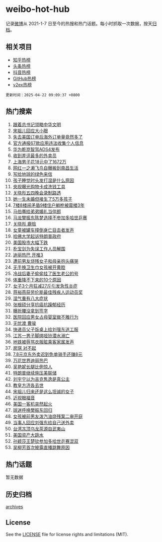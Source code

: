 # weibo-hot-hub

记录[微博](https://www.weibo.com)从 2021-1-7 日至今的热搜和热门话题。每小时抓取一次数据，按天[归档](archives)。

## 相关项目

- [知乎热榜](https://github.com/lonnyzhang423/zhihu-hot-hub)
- [头条热榜](https://github.com/lonnyzhang423/toutiao-hot-hub)
- [抖音热榜](https://github.com/lonnyzhang423/douyin-hot-hub)
- [GitHub热榜](https://github.com/lonnyzhang423/github-hot-hub)
- [v2ex热榜](https://github.com/lonnyzhang423/v2ex-hot-hub)


`更新时间：2025-04-22 09:09:37 +0800`

## 热门搜索

1. [跟着总书记领略中华文明](https://m.weibo.cn/search?containerid=100103type%3D1%26t%3D10%26q%3D%23%E8%B7%9F%E7%9D%80%E6%80%BB%E4%B9%A6%E8%AE%B0%E9%A2%86%E7%95%A5%E4%B8%AD%E5%8D%8E%E6%96%87%E6%98%8E%23&stream_entry_id=51&isnewpage=1&extparam=seat%3D1%26q%3D%2523%25E8%25B7%259F%25E7%259D%2580%25E6%2580%25BB%25E4%25B9%25A6%25E8%25AE%25B0%25E9%25A2%2586%25E7%2595%25A5%25E4%25B8%25AD%25E5%258D%258E%25E6%2596%2587%25E6%2598%258E%2523%26pos%3D0%26filter_type%3Drealtimehot%26stream_entry_id%3D51%26c_type%3D51%26dgr%3D0%26cate%3D10103%26display_time%3D1745284175%26pre_seqid%3D174528417557802722777144)
1. [宋祖儿回应大小眼](https://m.weibo.cn/search?containerid=100103type%3D1%26t%3D10%26q%3D%23%E5%AE%8B%E7%A5%96%E5%84%BF%E5%9B%9E%E5%BA%94%E5%A4%A7%E5%B0%8F%E7%9C%BC%23&stream_entry_id=31&isnewpage=1&extparam=seat%3D1%26pos%3D0%26filter_type%3Drealtimehot%26lcate%3D5001%26c_type%3D31%26cate%3D5001%26q%3D%2523%25E5%25AE%258B%25E7%25A5%2596%25E5%2584%25BF%25E5%259B%259E%25E5%25BA%2594%25E5%25A4%25A7%25E5%25B0%258F%25E7%259C%25BC%2523%26dgr%3D0%26band_rank%3D1%26stream_entry_id%3D31%26realpos%3D1%26flag%3D1%26display_time%3D1745284175%26pre_seqid%3D174528417557802722777144)
1. [失去美国订单后海外订单量竟然多了](https://m.weibo.cn/search?containerid=100103type%3D1%26t%3D10%26q%3D%23%E5%A4%B1%E5%8E%BB%E7%BE%8E%E5%9B%BD%E8%AE%A2%E5%8D%95%E5%90%8E%E6%B5%B7%E5%A4%96%E8%AE%A2%E5%8D%95%E9%87%8F%E7%AB%9F%E7%84%B6%E5%A4%9A%E4%BA%86%23&stream_entry_id=31&isnewpage=1&extparam=seat%3D1%26pos%3D1%26filter_type%3Drealtimehot%26lcate%3D5001%26c_type%3D31%26cate%3D5001%26q%3D%2523%25E5%25A4%25B1%25E5%258E%25BB%25E7%25BE%258E%25E5%259B%25BD%25E8%25AE%25A2%25E5%258D%2595%25E5%2590%258E%25E6%25B5%25B7%25E5%25A4%2596%25E8%25AE%25A2%25E5%258D%2595%25E9%2587%258F%25E7%25AB%259F%25E7%2584%25B6%25E5%25A4%259A%25E4%25BA%2586%2523%26dgr%3D0%26band_rank%3D2%26stream_entry_id%3D31%26realpos%3D2%26flag%3D0%26display_time%3D1745284175%26pre_seqid%3D174528417557802722777144)
1. [官方通报67款应用违法收集个人信息](https://m.weibo.cn/search?containerid=100103type%3D1%26t%3D10%26q%3D%23%E5%AE%98%E6%96%B9%E9%80%9A%E6%8A%A567%E6%AC%BE%E5%BA%94%E7%94%A8%E8%BF%9D%E6%B3%95%E6%94%B6%E9%9B%86%E4%B8%AA%E4%BA%BA%E4%BF%A1%E6%81%AF%23&stream_entry_id=31&isnewpage=1&extparam=seat%3D1%26pos%3D2%26filter_type%3Drealtimehot%26lcate%3D5001%26c_type%3D31%26cate%3D5001%26q%3D%2523%25E5%25AE%2598%25E6%2596%25B9%25E9%2580%259A%25E6%258A%25A567%25E6%25AC%25BE%25E5%25BA%2594%25E7%2594%25A8%25E8%25BF%259D%25E6%25B3%2595%25E6%2594%25B6%25E9%259B%2586%25E4%25B8%25AA%25E4%25BA%25BA%25E4%25BF%25A1%25E6%2581%25AF%2523%26dgr%3D0%26band_rank%3D3%26stream_entry_id%3D31%26realpos%3D3%26flag%3D1%26display_time%3D1745284175%26pre_seqid%3D174528417557802722777144)
1. [华为乾崑智驾ADS4发布](https://m.weibo.cn/search?containerid=100103type%3D1%26t%3D10%26q%3D%23%E5%8D%8E%E4%B8%BA%E4%B9%BE%E5%B4%91%E6%99%BA%E9%A9%BEADS4%E5%8F%91%E5%B8%83%23&stream_entry_id=31&isnewpage=1&extparam=seat%3D1%26pos%3D3%26filter_type%3Drealtimehot%26lcate%3D5001%26c_type%3D31%26cate%3D5001%26q%3D%2523%25E5%258D%258E%25E4%25B8%25BA%25E4%25B9%25BE%25E5%25B4%2591%25E6%2599%25BA%25E9%25A9%25BEADS4%25E5%258F%2591%25E5%25B8%2583%2523%26dgr%3D0%26band_rank%3D4%26stream_entry_id%3D31%26is_ad_pos%3D1%26adid%3D283648%26topic_ad%3D1%26display_time%3D1745284175%26pre_seqid%3D174528417557802722777144)
1. [收到差评最多的外卖员](https://m.weibo.cn/search?containerid=100103type%3D1%26t%3D10%26q%3D%E6%94%B6%E5%88%B0%E5%B7%AE%E8%AF%84%E6%9C%80%E5%A4%9A%E7%9A%84%E5%A4%96%E5%8D%96%E5%91%98&stream_entry_id=31&isnewpage=1&extparam=seat%3D1%26pos%3D4%26filter_type%3Drealtimehot%26lcate%3D5001%26c_type%3D31%26cate%3D5001%26q%3D%25E6%2594%25B6%25E5%2588%25B0%25E5%25B7%25AE%25E8%25AF%2584%25E6%259C%2580%25E5%25A4%259A%25E7%259A%2584%25E5%25A4%2596%25E5%258D%2596%25E5%2591%2598%26dgr%3D0%26band_rank%3D4%26stream_entry_id%3D31%26realpos%3D4%26flag%3D2%26display_time%3D1745284175%26pre_seqid%3D174528417557802722777144)
1. [上海男子花18元中了1672万](https://m.weibo.cn/search?containerid=100103type%3D1%26t%3D10%26q%3D%23%E4%B8%8A%E6%B5%B7%E7%94%B7%E5%AD%90%E8%8A%B118%E5%85%83%E4%B8%AD%E4%BA%861672%E4%B8%87%23&stream_entry_id=31&isnewpage=1&extparam=seat%3D1%26pos%3D5%26filter_type%3Drealtimehot%26lcate%3D5001%26c_type%3D31%26cate%3D5001%26q%3D%2523%25E4%25B8%258A%25E6%25B5%25B7%25E7%2594%25B7%25E5%25AD%2590%25E8%258A%25B118%25E5%2585%2583%25E4%25B8%25AD%25E4%25BA%25861672%25E4%25B8%2587%2523%26dgr%3D0%26band_rank%3D5%26stream_entry_id%3D31%26realpos%3D5%26flag%3D1%26display_time%3D1745284175%26pre_seqid%3D174528417557802722777144)
1. [网红一之濑飞鸟自曝搬到南昌生活](https://m.weibo.cn/search?containerid=100103type%3D1%26t%3D10%26q%3D%23%E7%BD%91%E7%BA%A2%E4%B8%80%E4%B9%8B%E6%BF%91%E9%A3%9E%E9%B8%9F%E8%87%AA%E6%9B%9D%E6%90%AC%E5%88%B0%E5%8D%97%E6%98%8C%E7%94%9F%E6%B4%BB%23&stream_entry_id=31&isnewpage=1&extparam=seat%3D1%26pos%3D6%26filter_type%3Drealtimehot%26lcate%3D5001%26c_type%3D31%26cate%3D5001%26q%3D%2523%25E7%25BD%2591%25E7%25BA%25A2%25E4%25B8%2580%25E4%25B9%258B%25E6%25BF%2591%25E9%25A3%259E%25E9%25B8%259F%25E8%2587%25AA%25E6%259B%259D%25E6%2590%25AC%25E5%2588%25B0%25E5%258D%2597%25E6%2598%258C%25E7%2594%259F%25E6%25B4%25BB%2523%26dgr%3D0%26band_rank%3D6%26stream_entry_id%3D31%26realpos%3D6%26flag%3D1%26display_time%3D1745284175%26pre_seqid%3D174528417557802722777144)
1. [写给地球的绿色来信](https://m.weibo.cn/search?containerid=100103type%3D1%26t%3D10%26q%3D%23%E5%86%99%E7%BB%99%E5%9C%B0%E7%90%83%E7%9A%84%E7%BB%BF%E8%89%B2%E6%9D%A5%E4%BF%A1%23&stream_entry_id=31&isnewpage=1&extparam=seat%3D1%26pos%3D7%26filter_type%3Drealtimehot%26lcate%3D5001%26c_type%3D31%26cate%3D5001%26q%3D%2523%25E5%2586%2599%25E7%25BB%2599%25E5%259C%25B0%25E7%2590%2583%25E7%259A%2584%25E7%25BB%25BF%25E8%2589%25B2%25E6%259D%25A5%25E4%25BF%25A1%2523%26dgr%3D0%26band_rank%3D7%26stream_entry_id%3D31%26is_ad_pos%3D1%26adid%3D283605%26topic_ad%3D1%26display_time%3D1745284175%26pre_seqid%3D174528417557802722777144)
1. [孩子睡觉时头发打湿是什么原因](https://m.weibo.cn/search?containerid=100103type%3D1%26t%3D10%26q%3D%E5%AD%A9%E5%AD%90%E7%9D%A1%E8%A7%89%E6%97%B6%E5%A4%B4%E5%8F%91%E6%89%93%E6%B9%BF%E6%98%AF%E4%BB%80%E4%B9%88%E5%8E%9F%E5%9B%A0&stream_entry_id=31&isnewpage=1&extparam=seat%3D1%26pos%3D8%26filter_type%3Drealtimehot%26lcate%3D5001%26c_type%3D31%26cate%3D5001%26q%3D%25E5%25AD%25A9%25E5%25AD%2590%25E7%259D%25A1%25E8%25A7%2589%25E6%2597%25B6%25E5%25A4%25B4%25E5%258F%2591%25E6%2589%2593%25E6%25B9%25BF%25E6%2598%25AF%25E4%25BB%2580%25E4%25B9%2588%25E5%258E%259F%25E5%259B%25A0%26dgr%3D0%26band_rank%3D7%26stream_entry_id%3D31%26realpos%3D7%26flag%3D0%26is_ai_ask%3D1%26display_time%3D1745284175%26pre_seqid%3D174528417557802722777144)
1. [央视曝光购物卡成洗钱工具](https://m.weibo.cn/search?containerid=100103type%3D1%26t%3D10%26q%3D%23%E5%A4%AE%E8%A7%86%E6%9B%9D%E5%85%89%E8%B4%AD%E7%89%A9%E5%8D%A1%E6%88%90%E6%B4%97%E9%92%B1%E5%B7%A5%E5%85%B7%23&stream_entry_id=31&isnewpage=1&extparam=seat%3D1%26pos%3D9%26filter_type%3Drealtimehot%26lcate%3D5001%26c_type%3D31%26cate%3D5001%26q%3D%2523%25E5%25A4%25AE%25E8%25A7%2586%25E6%259B%259D%25E5%2585%2589%25E8%25B4%25AD%25E7%2589%25A9%25E5%258D%25A1%25E6%2588%2590%25E6%25B4%2597%25E9%2592%25B1%25E5%25B7%25A5%25E5%2585%25B7%2523%26dgr%3D0%26band_rank%3D8%26stream_entry_id%3D31%26realpos%3D8%26flag%3D0%26display_time%3D1745284175%26pre_seqid%3D174528417557802722777144)
1. [关晓彤五四晚会录制路透](https://m.weibo.cn/search?containerid=100103type%3D1%26t%3D10%26q%3D%23%E5%85%B3%E6%99%93%E5%BD%A4%E4%BA%94%E5%9B%9B%E6%99%9A%E4%BC%9A%E5%BD%95%E5%88%B6%E8%B7%AF%E9%80%8F%23&stream_entry_id=31&isnewpage=1&extparam=seat%3D1%26pos%3D10%26filter_type%3Drealtimehot%26lcate%3D5001%26c_type%3D31%26cate%3D5001%26q%3D%2523%25E5%2585%25B3%25E6%2599%2593%25E5%25BD%25A4%25E4%25BA%2594%25E5%259B%259B%25E6%2599%259A%25E4%25BC%259A%25E5%25BD%2595%25E5%2588%25B6%25E8%25B7%25AF%25E9%2580%258F%2523%26dgr%3D0%26band_rank%3D9%26stream_entry_id%3D31%26realpos%3D9%26flag%3D0%26display_time%3D1745284175%26pre_seqid%3D174528417557802722777144)
1. [她一生未婚但接生了5万多孩子](https://m.weibo.cn/search?containerid=100103type%3D1%26t%3D10%26q%3D%23%E5%A5%B9%E4%B8%80%E7%94%9F%E6%9C%AA%E5%A9%9A%E4%BD%86%E6%8E%A5%E7%94%9F%E4%BA%865%E4%B8%87%E5%A4%9A%E5%AD%A9%E5%AD%90%23&stream_entry_id=31&isnewpage=1&extparam=seat%3D1%26pos%3D11%26filter_type%3Drealtimehot%26lcate%3D5001%26c_type%3D31%26cate%3D5001%26q%3D%2523%25E5%25A5%25B9%25E4%25B8%2580%25E7%2594%259F%25E6%259C%25AA%25E5%25A9%259A%25E4%25BD%2586%25E6%258E%25A5%25E7%2594%259F%25E4%25BA%25865%25E4%25B8%2587%25E5%25A4%259A%25E5%25AD%25A9%25E5%25AD%2590%2523%26dgr%3D0%26band_rank%3D10%26stream_entry_id%3D31%26realpos%3D10%26flag%3D1%26display_time%3D1745284175%26pre_seqid%3D174528417557802722777144)
1. [7楼8楼闹矛盾9楼住户躺枪被震楼3年](https://m.weibo.cn/search?containerid=100103type%3D1%26t%3D10%26q%3D%237%E6%A5%BC8%E6%A5%BC%E9%97%B9%E7%9F%9B%E7%9B%BE9%E6%A5%BC%E4%BD%8F%E6%88%B7%E8%BA%BA%E6%9E%AA%E8%A2%AB%E9%9C%87%E6%A5%BC3%E5%B9%B4%23&stream_entry_id=31&isnewpage=1&extparam=seat%3D1%26pos%3D12%26filter_type%3Drealtimehot%26lcate%3D5001%26c_type%3D31%26cate%3D5001%26q%3D%25237%25E6%25A5%25BC8%25E6%25A5%25BC%25E9%2597%25B9%25E7%259F%259B%25E7%259B%25BE9%25E6%25A5%25BC%25E4%25BD%258F%25E6%2588%25B7%25E8%25BA%25BA%25E6%259E%25AA%25E8%25A2%25AB%25E9%259C%2587%25E6%25A5%25BC3%25E5%25B9%25B4%2523%26dgr%3D0%26band_rank%3D11%26stream_entry_id%3D31%26realpos%3D11%26flag%3D2%26display_time%3D1745284175%26pre_seqid%3D174528417557802722777144)
1. [马伯骞给弟弟婚礼当伴郎](https://m.weibo.cn/search?containerid=100103type%3D1%26t%3D10%26q%3D%E9%A9%AC%E4%BC%AF%E9%AA%9E%E7%BB%99%E5%BC%9F%E5%BC%9F%E5%A9%9A%E7%A4%BC%E5%BD%93%E4%BC%B4%E9%83%8E&stream_entry_id=31&isnewpage=1&extparam=seat%3D1%26pos%3D13%26filter_type%3Drealtimehot%26lcate%3D5001%26c_type%3D31%26cate%3D5001%26q%3D%25E9%25A9%25AC%25E4%25BC%25AF%25E9%25AA%259E%25E7%25BB%2599%25E5%25BC%259F%25E5%25BC%259F%25E5%25A9%259A%25E7%25A4%25BC%25E5%25BD%2593%25E4%25BC%25B4%25E9%2583%258E%26dgr%3D0%26band_rank%3D12%26stream_entry_id%3D31%26realpos%3D12%26flag%3D2%26display_time%3D1745284175%26pre_seqid%3D174528417557802722777144)
1. [马龙樊振东陈梦选择不参加多哈世乒赛](https://m.weibo.cn/search?containerid=100103type%3D1%26t%3D10%26q%3D%23%E9%A9%AC%E9%BE%99%E6%A8%8A%E6%8C%AF%E4%B8%9C%E9%99%88%E6%A2%A6%E9%80%89%E6%8B%A9%E4%B8%8D%E5%8F%82%E5%8A%A0%E5%A4%9A%E5%93%88%E4%B8%96%E4%B9%92%E8%B5%9B%23&stream_entry_id=31&isnewpage=1&extparam=seat%3D1%26pos%3D14%26filter_type%3Drealtimehot%26lcate%3D5001%26c_type%3D31%26cate%3D5001%26q%3D%2523%25E9%25A9%25AC%25E9%25BE%2599%25E6%25A8%258A%25E6%258C%25AF%25E4%25B8%259C%25E9%2599%2588%25E6%25A2%25A6%25E9%2580%2589%25E6%258B%25A9%25E4%25B8%258D%25E5%258F%2582%25E5%258A%25A0%25E5%25A4%259A%25E5%2593%2588%25E4%25B8%2596%25E4%25B9%2592%25E8%25B5%259B%2523%26dgr%3D0%26band_rank%3D13%26stream_entry_id%3D31%26realpos%3D13%26flag%3D0%26display_time%3D1745284175%26pre_seqid%3D174528417557802722777144)
1. [关晓彤 鹿晗](https://m.weibo.cn/search?containerid=100103type%3D1%26t%3D10%26q%3D%E5%85%B3%E6%99%93%E5%BD%A4+%E9%B9%BF%E6%99%97&stream_entry_id=31&isnewpage=1&extparam=seat%3D1%26pos%3D15%26filter_type%3Drealtimehot%26lcate%3D5001%26c_type%3D31%26cate%3D5001%26q%3D%25E5%2585%25B3%25E6%2599%2593%25E5%25BD%25A4%2520%25E9%25B9%25BF%25E6%2599%2597%26dgr%3D0%26band_rank%3D14%26stream_entry_id%3D31%26realpos%3D14%26flag%3D2%26display_time%3D1745284175%26pre_seqid%3D174528417557802722777144)
1. [女童被罐车撞倒身亡目击者发声](https://m.weibo.cn/search?containerid=100103type%3D1%26t%3D10%26q%3D%23%E5%A5%B3%E7%AB%A5%E8%A2%AB%E7%BD%90%E8%BD%A6%E6%92%9E%E5%80%92%E8%BA%AB%E4%BA%A1%E7%9B%AE%E5%87%BB%E8%80%85%E5%8F%91%E5%A3%B0%23&stream_entry_id=31&isnewpage=1&extparam=seat%3D1%26pos%3D16%26filter_type%3Drealtimehot%26lcate%3D5001%26c_type%3D31%26cate%3D5001%26q%3D%2523%25E5%25A5%25B3%25E7%25AB%25A5%25E8%25A2%25AB%25E7%25BD%2590%25E8%25BD%25A6%25E6%2592%259E%25E5%2580%2592%25E8%25BA%25AB%25E4%25BA%25A1%25E7%259B%25AE%25E5%2587%25BB%25E8%2580%2585%25E5%258F%2591%25E5%25A3%25B0%2523%26dgr%3D0%26band_rank%3D15%26stream_entry_id%3D31%26realpos%3D15%26flag%3D0%26display_time%3D1745284175%26pre_seqid%3D174528417557802722777144)
1. [哈佛大学起诉特朗普政府](https://m.weibo.cn/search?containerid=100103type%3D1%26t%3D10%26q%3D%23%E5%93%88%E4%BD%9B%E5%A4%A7%E5%AD%A6%E8%B5%B7%E8%AF%89%E7%89%B9%E6%9C%97%E6%99%AE%E6%94%BF%E5%BA%9C%23&stream_entry_id=31&isnewpage=1&extparam=seat%3D1%26pos%3D17%26filter_type%3Drealtimehot%26lcate%3D5001%26c_type%3D31%26cate%3D5001%26q%3D%2523%25E5%2593%2588%25E4%25BD%259B%25E5%25A4%25A7%25E5%25AD%25A6%25E8%25B5%25B7%25E8%25AF%2589%25E7%2589%25B9%25E6%259C%2597%25E6%2599%25AE%25E6%2594%25BF%25E5%25BA%259C%2523%26dgr%3D0%26band_rank%3D16%26stream_entry_id%3D31%26realpos%3D16%26flag%3D0%26display_time%3D1745284175%26pre_seqid%3D174528417557802722777144)
1. [美国股市大幅下跌](https://m.weibo.cn/search?containerid=100103type%3D1%26t%3D10%26q%3D%23%E7%BE%8E%E5%9B%BD%E8%82%A1%E5%B8%82%E5%A4%A7%E5%B9%85%E4%B8%8B%E8%B7%8C%23&stream_entry_id=31&isnewpage=1&extparam=seat%3D1%26pos%3D18%26filter_type%3Drealtimehot%26lcate%3D5001%26c_type%3D31%26cate%3D5001%26q%3D%2523%25E7%25BE%258E%25E5%259B%25BD%25E8%2582%25A1%25E5%25B8%2582%25E5%25A4%25A7%25E5%25B9%2585%25E4%25B8%258B%25E8%25B7%258C%2523%26dgr%3D0%26band_rank%3D17%26stream_entry_id%3D31%26realpos%3D17%26flag%3D0%26display_time%3D1745284175%26pre_seqid%3D174528417557802722777144)
1. [朴宝剑为失误工作人员解围](https://m.weibo.cn/search?containerid=100103type%3D1%26t%3D10%26q%3D%23%E6%9C%B4%E5%AE%9D%E5%89%91%E4%B8%BA%E5%A4%B1%E8%AF%AF%E5%B7%A5%E4%BD%9C%E4%BA%BA%E5%91%98%E8%A7%A3%E5%9B%B4%23&stream_entry_id=31&isnewpage=1&extparam=seat%3D1%26pos%3D19%26filter_type%3Drealtimehot%26lcate%3D5001%26c_type%3D31%26cate%3D5001%26q%3D%2523%25E6%259C%25B4%25E5%25AE%259D%25E5%2589%2591%25E4%25B8%25BA%25E5%25A4%25B1%25E8%25AF%25AF%25E5%25B7%25A5%25E4%25BD%259C%25E4%25BA%25BA%25E5%2591%2598%25E8%25A7%25A3%25E5%259B%25B4%2523%26dgr%3D0%26band_rank%3D18%26stream_entry_id%3D31%26realpos%3D18%26flag%3D0%26display_time%3D1745284175%26pre_seqid%3D174528417557802722777144)
1. [迪丽热巴 开推3](https://m.weibo.cn/search?containerid=100103type%3D1%26t%3D10%26q%3D%E8%BF%AA%E4%B8%BD%E7%83%AD%E5%B7%B4+%E5%BC%80%E6%8E%A83&stream_entry_id=31&isnewpage=1&extparam=seat%3D1%26pos%3D20%26filter_type%3Drealtimehot%26lcate%3D5001%26c_type%3D31%26cate%3D5001%26q%3D%25E8%25BF%25AA%25E4%25B8%25BD%25E7%2583%25AD%25E5%25B7%25B4%2520%25E5%25BC%2580%25E6%258E%25A83%26dgr%3D0%26band_rank%3D19%26stream_entry_id%3D31%26realpos%3D19%26flag%3D1%26display_time%3D1745284175%26pre_seqid%3D174528417557802722777144)
1. [遭前男友烧残女子和母亲抱头痛哭](https://m.weibo.cn/search?containerid=100103type%3D1%26t%3D10%26q%3D%23%E9%81%AD%E5%89%8D%E7%94%B7%E5%8F%8B%E7%83%A7%E6%AE%8B%E5%A5%B3%E5%AD%90%E5%92%8C%E6%AF%8D%E4%BA%B2%E6%8A%B1%E5%A4%B4%E7%97%9B%E5%93%AD%23&stream_entry_id=31&isnewpage=1&extparam=seat%3D1%26pos%3D21%26filter_type%3Drealtimehot%26lcate%3D5001%26c_type%3D31%26cate%3D5001%26q%3D%2523%25E9%2581%25AD%25E5%2589%258D%25E7%2594%25B7%25E5%258F%258B%25E7%2583%25A7%25E6%25AE%258B%25E5%25A5%25B3%25E5%25AD%2590%25E5%2592%258C%25E6%25AF%258D%25E4%25BA%25B2%25E6%258A%25B1%25E5%25A4%25B4%25E7%2597%259B%25E5%2593%25AD%2523%26dgr%3D0%26band_rank%3D20%26stream_entry_id%3D31%26realpos%3D20%26flag%3D0%26display_time%3D1745284175%26pre_seqid%3D174528417557802722777144)
1. [无手换卫生巾女孩被开黄腔](https://m.weibo.cn/search?containerid=100103type%3D1%26t%3D10%26q%3D%23%E6%97%A0%E6%89%8B%E6%8D%A2%E5%8D%AB%E7%94%9F%E5%B7%BE%E5%A5%B3%E5%AD%A9%E8%A2%AB%E5%BC%80%E9%BB%84%E8%85%94%23&stream_entry_id=31&isnewpage=1&extparam=seat%3D1%26pos%3D22%26filter_type%3Drealtimehot%26lcate%3D5001%26c_type%3D31%26cate%3D5001%26q%3D%2523%25E6%2597%25A0%25E6%2589%258B%25E6%258D%25A2%25E5%258D%25AB%25E7%2594%259F%25E5%25B7%25BE%25E5%25A5%25B3%25E5%25AD%25A9%25E8%25A2%25AB%25E5%25BC%2580%25E9%25BB%2584%25E8%2585%2594%2523%26dgr%3D0%26band_rank%3D21%26stream_entry_id%3D31%26realpos%3D21%26flag%3D0%26display_time%3D1745284175%26pre_seqid%3D174528417557802722777144)
1. [冷战后妻子偷偷挂了医生老公的号](https://m.weibo.cn/search?containerid=100103type%3D1%26t%3D10%26q%3D%23%E5%86%B7%E6%88%98%E5%90%8E%E5%A6%BB%E5%AD%90%E5%81%B7%E5%81%B7%E6%8C%82%E4%BA%86%E5%8C%BB%E7%94%9F%E8%80%81%E5%85%AC%E7%9A%84%E5%8F%B7%23&stream_entry_id=31&isnewpage=1&extparam=seat%3D1%26pos%3D23%26filter_type%3Drealtimehot%26lcate%3D5001%26c_type%3D31%26cate%3D5001%26q%3D%2523%25E5%2586%25B7%25E6%2588%2598%25E5%2590%258E%25E5%25A6%25BB%25E5%25AD%2590%25E5%2581%25B7%25E5%2581%25B7%25E6%258C%2582%25E4%25BA%2586%25E5%258C%25BB%25E7%2594%259F%25E8%2580%2581%25E5%2585%25AC%25E7%259A%2584%25E5%258F%25B7%2523%26dgr%3D0%26band_rank%3D22%26stream_entry_id%3D31%26realpos%3D22%26flag%3D1%26display_time%3D1745284175%26pre_seqid%3D174528417557802722777144)
1. [体重降不下来的10个原因](https://m.weibo.cn/search?containerid=100103type%3D1%26t%3D10%26q%3D%E4%BD%93%E9%87%8D%E9%99%8D%E4%B8%8D%E4%B8%8B%E6%9D%A5%E7%9A%8410%E4%B8%AA%E5%8E%9F%E5%9B%A0&stream_entry_id=31&isnewpage=1&extparam=seat%3D1%26pos%3D24%26filter_type%3Drealtimehot%26lcate%3D5001%26c_type%3D31%26cate%3D5001%26q%3D%25E4%25BD%2593%25E9%2587%258D%25E9%2599%258D%25E4%25B8%258D%25E4%25B8%258B%25E6%259D%25A5%25E7%259A%258410%25E4%25B8%25AA%25E5%258E%259F%25E5%259B%25A0%26dgr%3D0%26band_rank%3D23%26stream_entry_id%3D31%26realpos%3D23%26flag%3D1%26display_time%3D1745284175%26pre_seqid%3D174528417557802722777144)
1. [女子3个月狂减27斤引发急性炎症](https://m.weibo.cn/search?containerid=100103type%3D1%26t%3D10%26q%3D%23%E5%A5%B3%E5%AD%903%E4%B8%AA%E6%9C%88%E7%8B%82%E5%87%8F27%E6%96%A4%E5%BC%95%E5%8F%91%E6%80%A5%E6%80%A7%E7%82%8E%E7%97%87%23&stream_entry_id=31&isnewpage=1&extparam=seat%3D1%26pos%3D25%26filter_type%3Drealtimehot%26lcate%3D5001%26c_type%3D31%26cate%3D5001%26q%3D%2523%25E5%25A5%25B3%25E5%25AD%25903%25E4%25B8%25AA%25E6%259C%2588%25E7%258B%2582%25E5%2587%258F27%25E6%2596%25A4%25E5%25BC%2595%25E5%258F%2591%25E6%2580%25A5%25E6%2580%25A7%25E7%2582%258E%25E7%2597%2587%2523%26dgr%3D0%26band_rank%3D24%26stream_entry_id%3D31%26realpos%3D24%26flag%3D1%26display_time%3D1745284175%26pre_seqid%3D174528417557802722777144)
1. [蒋裕燕获劳伦斯最佳残疾人运动员奖](https://m.weibo.cn/search?containerid=100103type%3D1%26t%3D10%26q%3D%23%E8%92%8B%E8%A3%95%E7%87%95%E8%8E%B7%E5%8A%B3%E4%BC%A6%E6%96%AF%E6%9C%80%E4%BD%B3%E6%AE%8B%E7%96%BE%E4%BA%BA%E8%BF%90%E5%8A%A8%E5%91%98%E5%A5%96%23&stream_entry_id=31&isnewpage=1&extparam=seat%3D1%26pos%3D26%26filter_type%3Drealtimehot%26lcate%3D5001%26c_type%3D31%26cate%3D5001%26q%3D%2523%25E8%2592%258B%25E8%25A3%2595%25E7%2587%2595%25E8%258E%25B7%25E5%258A%25B3%25E4%25BC%25A6%25E6%2596%25AF%25E6%259C%2580%25E4%25BD%25B3%25E6%25AE%258B%25E7%2596%25BE%25E4%25BA%25BA%25E8%25BF%2590%25E5%258A%25A8%25E5%2591%2598%25E5%25A5%2596%2523%26dgr%3D0%26band_rank%3D25%26stream_entry_id%3D31%26realpos%3D25%26flag%3D1%26display_time%3D1745284175%26pre_seqid%3D174528417557802722777144)
1. [湿气重有八大症状](https://m.weibo.cn/search?containerid=100103type%3D1%26t%3D10%26q%3D%23%E6%B9%BF%E6%B0%94%E9%87%8D%E6%9C%89%E5%85%AB%E5%A4%A7%E7%97%87%E7%8A%B6%23&stream_entry_id=31&isnewpage=1&extparam=seat%3D1%26pos%3D27%26filter_type%3Drealtimehot%26lcate%3D5001%26c_type%3D31%26cate%3D5001%26q%3D%2523%25E6%25B9%25BF%25E6%25B0%2594%25E9%2587%258D%25E6%259C%2589%25E5%2585%25AB%25E5%25A4%25A7%25E7%2597%2587%25E7%258A%25B6%2523%26dgr%3D0%26band_rank%3D26%26stream_entry_id%3D31%26realpos%3D26%26flag%3D1%26display_time%3D1745284175%26pre_seqid%3D174528417557802722777144)
1. [张根硕分享抗癌抗躁郁经历](https://m.weibo.cn/search?containerid=100103type%3D1%26t%3D10%26q%3D%23%E5%BC%A0%E6%A0%B9%E7%A1%95%E5%88%86%E4%BA%AB%E6%8A%97%E7%99%8C%E6%8A%97%E8%BA%81%E9%83%81%E7%BB%8F%E5%8E%86%23&stream_entry_id=31&isnewpage=1&extparam=seat%3D1%26pos%3D28%26filter_type%3Drealtimehot%26lcate%3D5001%26c_type%3D31%26cate%3D5001%26q%3D%2523%25E5%25BC%25A0%25E6%25A0%25B9%25E7%25A1%2595%25E5%2588%2586%25E4%25BA%25AB%25E6%258A%2597%25E7%2599%258C%25E6%258A%2597%25E8%25BA%2581%25E9%2583%2581%25E7%25BB%258F%25E5%258E%2586%2523%26dgr%3D0%26band_rank%3D27%26stream_entry_id%3D31%26realpos%3D27%26flag%3D0%26display_time%3D1745284175%26pre_seqid%3D174528417557802722777144)
1. [曝折腰没拿到签字](https://m.weibo.cn/search?containerid=100103type%3D1%26t%3D10%26q%3D%23%E6%9B%9D%E6%8A%98%E8%85%B0%E6%B2%A1%E6%8B%BF%E5%88%B0%E7%AD%BE%E5%AD%97%23&stream_entry_id=31&isnewpage=1&extparam=seat%3D1%26pos%3D29%26filter_type%3Drealtimehot%26lcate%3D5001%26c_type%3D31%26cate%3D5001%26q%3D%2523%25E6%259B%259D%25E6%258A%2598%25E8%2585%25B0%25E6%25B2%25A1%25E6%258B%25BF%25E5%2588%25B0%25E7%25AD%25BE%25E5%25AD%2597%2523%26dgr%3D0%26band_rank%3D28%26stream_entry_id%3D31%26realpos%3D28%26flag%3D0%26display_time%3D1745284175%26pre_seqid%3D174528417557802722777144)
1. [医院回应男女占母婴室做不雅行为](https://m.weibo.cn/search?containerid=100103type%3D1%26t%3D10%26q%3D%23%E5%8C%BB%E9%99%A2%E5%9B%9E%E5%BA%94%E7%94%B7%E5%A5%B3%E5%8D%A0%E6%AF%8D%E5%A9%B4%E5%AE%A4%E5%81%9A%E4%B8%8D%E9%9B%85%E8%A1%8C%E4%B8%BA%23&stream_entry_id=31&isnewpage=1&extparam=seat%3D1%26pos%3D30%26filter_type%3Drealtimehot%26lcate%3D5001%26c_type%3D31%26cate%3D5001%26q%3D%2523%25E5%258C%25BB%25E9%2599%25A2%25E5%259B%259E%25E5%25BA%2594%25E7%2594%25B7%25E5%25A5%25B3%25E5%258D%25A0%25E6%25AF%258D%25E5%25A9%25B4%25E5%25AE%25A4%25E5%2581%259A%25E4%25B8%258D%25E9%259B%2585%25E8%25A1%258C%25E4%25B8%25BA%2523%26dgr%3D0%26band_rank%3D29%26stream_entry_id%3D31%26realpos%3D29%26flag%3D0%26display_time%3D1745284175%26pre_seqid%3D174528417557802722777144)
1. [无忧渡 曹骏](https://m.weibo.cn/search?containerid=100103type%3D1%26t%3D10%26q%3D%E6%97%A0%E5%BF%A7%E6%B8%A1+%E6%9B%B9%E9%AA%8F&stream_entry_id=31&isnewpage=1&extparam=seat%3D1%26pos%3D31%26filter_type%3Drealtimehot%26lcate%3D5001%26c_type%3D31%26cate%3D5001%26q%3D%25E6%2597%25A0%25E5%25BF%25A7%25E6%25B8%25A1%2520%25E6%259B%25B9%25E9%25AA%258F%26dgr%3D0%26band_rank%3D30%26stream_entry_id%3D31%26realpos%3D30%26flag%3D0%26display_time%3D1745284175%26pre_seqid%3D174528417557802722777144)
1. [快递员父子饭桌上给刘强东送工服](https://m.weibo.cn/search?containerid=100103type%3D1%26t%3D10%26q%3D%23%E5%BF%AB%E9%80%92%E5%91%98%E7%88%B6%E5%AD%90%E9%A5%AD%E6%A1%8C%E4%B8%8A%E7%BB%99%E5%88%98%E5%BC%BA%E4%B8%9C%E9%80%81%E5%B7%A5%E6%9C%8D%23&stream_entry_id=31&isnewpage=1&extparam=seat%3D1%26pos%3D32%26filter_type%3Drealtimehot%26lcate%3D5001%26c_type%3D31%26cate%3D5001%26q%3D%2523%25E5%25BF%25AB%25E9%2580%2592%25E5%2591%2598%25E7%2588%25B6%25E5%25AD%2590%25E9%25A5%25AD%25E6%25A1%258C%25E4%25B8%258A%25E7%25BB%2599%25E5%2588%2598%25E5%25BC%25BA%25E4%25B8%259C%25E9%2580%2581%25E5%25B7%25A5%25E6%259C%258D%2523%26dgr%3D0%26band_rank%3D31%26stream_entry_id%3D31%26realpos%3D31%26flag%3D1%26display_time%3D1745284175%26pre_seqid%3D174528417557802722777144)
1. [江苏一男子脚绑哑铃潜水溺亡](https://m.weibo.cn/search?containerid=100103type%3D1%26t%3D10%26q%3D%23%E6%B1%9F%E8%8B%8F%E4%B8%80%E7%94%B7%E5%AD%90%E8%84%9A%E7%BB%91%E5%93%91%E9%93%83%E6%BD%9C%E6%B0%B4%E6%BA%BA%E4%BA%A1%23&stream_entry_id=31&isnewpage=1&extparam=seat%3D1%26pos%3D33%26filter_type%3Drealtimehot%26lcate%3D5001%26c_type%3D31%26cate%3D5001%26q%3D%2523%25E6%25B1%259F%25E8%258B%258F%25E4%25B8%2580%25E7%2594%25B7%25E5%25AD%2590%25E8%2584%259A%25E7%25BB%2591%25E5%2593%2591%25E9%2593%2583%25E6%25BD%259C%25E6%25B0%25B4%25E6%25BA%25BA%25E4%25BA%25A1%2523%26dgr%3D0%26band_rank%3D32%26stream_entry_id%3D31%26realpos%3D32%26flag%3D0%26display_time%3D1745284175%26pre_seqid%3D174528417557802722777144)
1. [地铁被辱骂衣服脏乘客家属发声](https://m.weibo.cn/search?containerid=100103type%3D1%26t%3D10%26q%3D%23%E5%9C%B0%E9%93%81%E8%A2%AB%E8%BE%B1%E9%AA%82%E8%A1%A3%E6%9C%8D%E8%84%8F%E4%B9%98%E5%AE%A2%E5%AE%B6%E5%B1%9E%E5%8F%91%E5%A3%B0%23&stream_entry_id=31&isnewpage=1&extparam=seat%3D1%26pos%3D34%26filter_type%3Drealtimehot%26lcate%3D5001%26c_type%3D31%26cate%3D5001%26q%3D%2523%25E5%259C%25B0%25E9%2593%2581%25E8%25A2%25AB%25E8%25BE%25B1%25E9%25AA%2582%25E8%25A1%25A3%25E6%259C%258D%25E8%2584%258F%25E4%25B9%2598%25E5%25AE%25A2%25E5%25AE%25B6%25E5%25B1%259E%25E5%258F%2591%25E5%25A3%25B0%2523%26dgr%3D0%26band_rank%3D33%26stream_entry_id%3D31%26realpos%3D33%26flag%3D0%26display_time%3D1745284175%26pre_seqid%3D174528417557802722777144)
1. [房琪 对不起](https://m.weibo.cn/search?containerid=100103type%3D1%26t%3D10%26q%3D%E6%88%BF%E7%90%AA+%E5%AF%B9%E4%B8%8D%E8%B5%B7&stream_entry_id=31&isnewpage=1&extparam=seat%3D1%26pos%3D35%26filter_type%3Drealtimehot%26lcate%3D5001%26c_type%3D31%26cate%3D5001%26q%3D%25E6%2588%25BF%25E7%2590%25AA%2520%25E5%25AF%25B9%25E4%25B8%258D%25E8%25B5%25B7%26dgr%3D0%26band_rank%3D34%26stream_entry_id%3D31%26realpos%3D34%26flag%3D0%26display_time%3D1745284175%26pre_seqid%3D174528417557802722777144)
1. [7.8元京东外卖迟到免单骑手还赚8元](https://m.weibo.cn/search?containerid=100103type%3D1%26t%3D10%26q%3D%237.8%E5%85%83%E4%BA%AC%E4%B8%9C%E5%A4%96%E5%8D%96%E8%BF%9F%E5%88%B0%E5%85%8D%E5%8D%95%E9%AA%91%E6%89%8B%E8%BF%98%E8%B5%9A8%E5%85%83%23&stream_entry_id=31&isnewpage=1&extparam=seat%3D1%26pos%3D36%26filter_type%3Drealtimehot%26lcate%3D5001%26c_type%3D31%26cate%3D5001%26q%3D%25237.8%25E5%2585%2583%25E4%25BA%25AC%25E4%25B8%259C%25E5%25A4%2596%25E5%258D%2596%25E8%25BF%259F%25E5%2588%25B0%25E5%2585%258D%25E5%258D%2595%25E9%25AA%2591%25E6%2589%258B%25E8%25BF%2598%25E8%25B5%259A8%25E5%2585%2583%2523%26dgr%3D0%26band_rank%3D35%26stream_entry_id%3D31%26realpos%3D35%26flag%3D0%26display_time%3D1745284175%26pre_seqid%3D174528417557802722777144)
1. [万花世界迪丽热巴](https://m.weibo.cn/search?containerid=100103type%3D1%26t%3D10%26q%3D%23%E4%B8%87%E8%8A%B1%E4%B8%96%E7%95%8C%E8%BF%AA%E4%B8%BD%E7%83%AD%E5%B7%B4%23&stream_entry_id=31&isnewpage=1&extparam=seat%3D1%26pos%3D37%26filter_type%3Drealtimehot%26lcate%3D5001%26c_type%3D31%26cate%3D5001%26q%3D%2523%25E4%25B8%2587%25E8%258A%25B1%25E4%25B8%2596%25E7%2595%258C%25E8%25BF%25AA%25E4%25B8%25BD%25E7%2583%25AD%25E5%25B7%25B4%2523%26dgr%3D0%26band_rank%3D36%26stream_entry_id%3D31%26realpos%3D36%26flag%3D0%26display_time%3D1745284175%26pre_seqid%3D174528417557802722777144)
1. [吴艳妮长腿比例惊人](https://m.weibo.cn/search?containerid=100103type%3D1%26t%3D10%26q%3D%23%E5%90%B4%E8%89%B3%E5%A6%AE%E9%95%BF%E8%85%BF%E6%AF%94%E4%BE%8B%E6%83%8A%E4%BA%BA%23&stream_entry_id=31&isnewpage=1&extparam=seat%3D1%26pos%3D38%26filter_type%3Drealtimehot%26lcate%3D5001%26c_type%3D31%26cate%3D5001%26q%3D%2523%25E5%2590%25B4%25E8%2589%25B3%25E5%25A6%25AE%25E9%2595%25BF%25E8%2585%25BF%25E6%25AF%2594%25E4%25BE%258B%25E6%2583%258A%25E4%25BA%25BA%2523%26dgr%3D0%26band_rank%3D37%26stream_entry_id%3D31%26realpos%3D37%26flag%3D0%26display_time%3D1745284175%26pre_seqid%3D174528417557802722777144)
1. [特朗普继续施压美联储](https://m.weibo.cn/search?containerid=100103type%3D1%26t%3D10%26q%3D%23%E7%89%B9%E6%9C%97%E6%99%AE%E7%BB%A7%E7%BB%AD%E6%96%BD%E5%8E%8B%E7%BE%8E%E8%81%94%E5%82%A8%23&stream_entry_id=31&isnewpage=1&extparam=seat%3D1%26pos%3D39%26filter_type%3Drealtimehot%26lcate%3D5001%26c_type%3D31%26cate%3D5001%26q%3D%2523%25E7%2589%25B9%25E6%259C%2597%25E6%2599%25AE%25E7%25BB%25A7%25E7%25BB%25AD%25E6%2596%25BD%25E5%258E%258B%25E7%25BE%258E%25E8%2581%2594%25E5%2582%25A8%2523%26dgr%3D0%26band_rank%3D38%26stream_entry_id%3D31%26realpos%3D38%26flag%3D1%26display_time%3D1745284175%26pre_seqid%3D174528417557802722777144)
1. [刘宇宁以为吉克隽逸是真公主](https://m.weibo.cn/search?containerid=100103type%3D1%26t%3D10%26q%3D%E5%88%98%E5%AE%87%E5%AE%81%E4%BB%A5%E4%B8%BA%E5%90%89%E5%85%8B%E9%9A%BD%E9%80%B8%E6%98%AF%E7%9C%9F%E5%85%AC%E4%B8%BB&stream_entry_id=31&isnewpage=1&extparam=seat%3D1%26pos%3D40%26filter_type%3Drealtimehot%26lcate%3D5001%26c_type%3D31%26cate%3D5001%26q%3D%25E5%2588%2598%25E5%25AE%2587%25E5%25AE%2581%25E4%25BB%25A5%25E4%25B8%25BA%25E5%2590%2589%25E5%2585%258B%25E9%259A%25BD%25E9%2580%25B8%25E6%2598%25AF%25E7%259C%259F%25E5%2585%25AC%25E4%25B8%25BB%26dgr%3D0%26band_rank%3D39%26stream_entry_id%3D31%26realpos%3D39%26flag%3D0%26display_time%3D1745284175%26pre_seqid%3D174528417557802722777144)
1. [教皇方济各去世](https://m.weibo.cn/search?containerid=100103type%3D1%26t%3D10%26q%3D%23%E6%95%99%E7%9A%87%E6%96%B9%E6%B5%8E%E5%90%84%E5%8E%BB%E4%B8%96%23&stream_entry_id=31&isnewpage=1&extparam=seat%3D1%26pos%3D41%26filter_type%3Drealtimehot%26lcate%3D5001%26c_type%3D31%26cate%3D5001%26q%3D%2523%25E6%2595%2599%25E7%259A%2587%25E6%2596%25B9%25E6%25B5%258E%25E5%2590%2584%25E5%258E%25BB%25E4%25B8%2596%2523%26dgr%3D0%26band_rank%3D40%26stream_entry_id%3D31%26realpos%3D40%26flag%3D0%26display_time%3D1745284175%26pre_seqid%3D174528417557802722777144)
1. [宋祖儿归来还是这么坦诚的女子](https://m.weibo.cn/search?containerid=100103type%3D1%26t%3D10%26q%3D%E5%AE%8B%E7%A5%96%E5%84%BF%E5%BD%92%E6%9D%A5%E8%BF%98%E6%98%AF%E8%BF%99%E4%B9%88%E5%9D%A6%E8%AF%9A%E7%9A%84%E5%A5%B3%E5%AD%90&stream_entry_id=31&isnewpage=1&extparam=seat%3D1%26pos%3D42%26filter_type%3Drealtimehot%26lcate%3D5001%26c_type%3D31%26cate%3D5001%26q%3D%25E5%25AE%258B%25E7%25A5%2596%25E5%2584%25BF%25E5%25BD%2592%25E6%259D%25A5%25E8%25BF%2598%25E6%2598%25AF%25E8%25BF%2599%25E4%25B9%2588%25E5%259D%25A6%25E8%25AF%259A%25E7%259A%2584%25E5%25A5%25B3%25E5%25AD%2590%26dgr%3D0%26band_rank%3D41%26stream_entry_id%3D31%26realpos%3D41%26flag%3D1%26display_time%3D1745284175%26pre_seqid%3D174528417557802722777144)
1. [近视眼福音](https://m.weibo.cn/search?containerid=100103type%3D1%26t%3D10%26q%3D%E8%BF%91%E8%A7%86%E7%9C%BC%E7%A6%8F%E9%9F%B3&stream_entry_id=31&isnewpage=1&extparam=seat%3D1%26pos%3D43%26filter_type%3Drealtimehot%26lcate%3D5001%26c_type%3D31%26cate%3D5001%26q%3D%25E8%25BF%2591%25E8%25A7%2586%25E7%259C%25BC%25E7%25A6%258F%25E9%259F%25B3%26dgr%3D0%26band_rank%3D42%26stream_entry_id%3D31%26realpos%3D42%26flag%3D0%26display_time%3D1745284175%26pre_seqid%3D174528417557802722777144)
1. [美国一客机突然起火](https://m.weibo.cn/search?containerid=100103type%3D1%26t%3D10%26q%3D%23%E7%BE%8E%E5%9B%BD%E4%B8%80%E5%AE%A2%E6%9C%BA%E7%AA%81%E7%84%B6%E8%B5%B7%E7%81%AB%23&stream_entry_id=31&isnewpage=1&extparam=seat%3D1%26pos%3D44%26filter_type%3Drealtimehot%26lcate%3D5001%26c_type%3D31%26cate%3D5001%26q%3D%2523%25E7%25BE%258E%25E5%259B%25BD%25E4%25B8%2580%25E5%25AE%25A2%25E6%259C%25BA%25E7%25AA%2581%25E7%2584%25B6%25E8%25B5%25B7%25E7%2581%25AB%2523%26dgr%3D0%26band_rank%3D43%26stream_entry_id%3D31%26realpos%3D43%26flag%3D0%26display_time%3D1745284175%26pre_seqid%3D174528417557802722777144)
1. [球迷呼唤樊振东回归](https://m.weibo.cn/search?containerid=100103type%3D1%26t%3D10%26q%3D%23%E7%90%83%E8%BF%B7%E5%91%BC%E5%94%A4%E6%A8%8A%E6%8C%AF%E4%B8%9C%E5%9B%9E%E5%BD%92%23&stream_entry_id=31&isnewpage=1&extparam=seat%3D1%26pos%3D45%26filter_type%3Drealtimehot%26lcate%3D5001%26c_type%3D31%26cate%3D5001%26q%3D%2523%25E7%2590%2583%25E8%25BF%25B7%25E5%2591%25BC%25E5%2594%25A4%25E6%25A8%258A%25E6%258C%25AF%25E4%25B8%259C%25E5%259B%259E%25E5%25BD%2592%2523%26dgr%3D0%26band_rank%3D44%26stream_entry_id%3D31%26realpos%3D44%26flag%3D0%26display_time%3D1745284175%26pre_seqid%3D174528417557802722777144)
1. [女孩被前男友泼汽油烧残案二审开庭](https://m.weibo.cn/search?containerid=100103type%3D1%26t%3D10%26q%3D%23%E5%A5%B3%E5%AD%A9%E8%A2%AB%E5%89%8D%E7%94%B7%E5%8F%8B%E6%B3%BC%E6%B1%BD%E6%B2%B9%E7%83%A7%E6%AE%8B%E6%A1%88%E4%BA%8C%E5%AE%A1%E5%BC%80%E5%BA%AD%23&stream_entry_id=31&isnewpage=1&extparam=seat%3D1%26pos%3D46%26filter_type%3Drealtimehot%26lcate%3D5001%26c_type%3D31%26cate%3D5001%26q%3D%2523%25E5%25A5%25B3%25E5%25AD%25A9%25E8%25A2%25AB%25E5%2589%258D%25E7%2594%25B7%25E5%258F%258B%25E6%25B3%25BC%25E6%25B1%25BD%25E6%25B2%25B9%25E7%2583%25A7%25E6%25AE%258B%25E6%25A1%2588%25E4%25BA%258C%25E5%25AE%25A1%25E5%25BC%2580%25E5%25BA%25AD%2523%26dgr%3D0%26band_rank%3D45%26stream_entry_id%3D31%26realpos%3D45%26flag%3D1%26display_time%3D1745284175%26pre_seqid%3D174528417557802722777144)
1. [当事人回应刘强东给自己送外卖](https://m.weibo.cn/search?containerid=100103type%3D1%26t%3D10%26q%3D%23%E5%BD%93%E4%BA%8B%E4%BA%BA%E5%9B%9E%E5%BA%94%E5%88%98%E5%BC%BA%E4%B8%9C%E7%BB%99%E8%87%AA%E5%B7%B1%E9%80%81%E5%A4%96%E5%8D%96%23&stream_entry_id=31&isnewpage=1&extparam=seat%3D1%26pos%3D47%26filter_type%3Drealtimehot%26lcate%3D5001%26c_type%3D31%26cate%3D5001%26q%3D%2523%25E5%25BD%2593%25E4%25BA%258B%25E4%25BA%25BA%25E5%259B%259E%25E5%25BA%2594%25E5%2588%2598%25E5%25BC%25BA%25E4%25B8%259C%25E7%25BB%2599%25E8%2587%25AA%25E5%25B7%25B1%25E9%2580%2581%25E5%25A4%2596%25E5%258D%2596%2523%26dgr%3D0%26band_rank%3D46%26stream_entry_id%3D31%26realpos%3D46%26flag%3D0%26display_time%3D1745284175%26pre_seqid%3D174528417557802722777144)
1. [台湾冻顶乌龙茶源自武夷山](https://m.weibo.cn/search?containerid=100103type%3D1%26t%3D10%26q%3D%23%E5%8F%B0%E6%B9%BE%E5%86%BB%E9%A1%B6%E4%B9%8C%E9%BE%99%E8%8C%B6%E6%BA%90%E8%87%AA%E6%AD%A6%E5%A4%B7%E5%B1%B1%23&stream_entry_id=31&isnewpage=1&extparam=seat%3D1%26pos%3D48%26filter_type%3Drealtimehot%26lcate%3D5001%26c_type%3D31%26cate%3D5001%26q%3D%2523%25E5%258F%25B0%25E6%25B9%25BE%25E5%2586%25BB%25E9%25A1%25B6%25E4%25B9%258C%25E9%25BE%2599%25E8%258C%25B6%25E6%25BA%2590%25E8%2587%25AA%25E6%25AD%25A6%25E5%25A4%25B7%25E5%25B1%25B1%2523%26dgr%3D0%26band_rank%3D47%26stream_entry_id%3D31%26realpos%3D47%26flag%3D1%26display_time%3D1745284175%26pre_seqid%3D174528417557802722777144)
1. [美国资产大跳水](https://m.weibo.cn/search?containerid=100103type%3D1%26t%3D10%26q%3D%23%E7%BE%8E%E5%9B%BD%E8%B5%84%E4%BA%A7%E5%A4%A7%E8%B7%B3%E6%B0%B4%23&stream_entry_id=31&isnewpage=1&extparam=seat%3D1%26pos%3D49%26filter_type%3Drealtimehot%26lcate%3D5001%26c_type%3D31%26cate%3D5001%26q%3D%2523%25E7%25BE%258E%25E5%259B%25BD%25E8%25B5%2584%25E4%25BA%25A7%25E5%25A4%25A7%25E8%25B7%25B3%25E6%25B0%25B4%2523%26dgr%3D0%26band_rank%3D48%26stream_entry_id%3D31%26realpos%3D48%26flag%3D1%26display_time%3D1745284175%26pre_seqid%3D174528417557802722777144)
1. [孙颖莎王楚钦参加多哈世乒赛混双](https://m.weibo.cn/search?containerid=100103type%3D1%26t%3D10%26q%3D%23%E5%AD%99%E9%A2%96%E8%8E%8E%E7%8E%8B%E6%A5%9A%E9%92%A6%E5%8F%82%E5%8A%A0%E5%A4%9A%E5%93%88%E4%B8%96%E4%B9%92%E8%B5%9B%E6%B7%B7%E5%8F%8C%23&stream_entry_id=31&isnewpage=1&extparam=seat%3D1%26pos%3D50%26filter_type%3Drealtimehot%26lcate%3D5001%26c_type%3D31%26cate%3D5001%26q%3D%2523%25E5%25AD%2599%25E9%25A2%2596%25E8%258E%258E%25E7%258E%258B%25E6%25A5%259A%25E9%2592%25A6%25E5%258F%2582%25E5%258A%25A0%25E5%25A4%259A%25E5%2593%2588%25E4%25B8%2596%25E4%25B9%2592%25E8%25B5%259B%25E6%25B7%25B7%25E5%258F%258C%2523%26dgr%3D0%26band_rank%3D49%26stream_entry_id%3D31%26realpos%3D49%26flag%3D0%26display_time%3D1745284175%26pre_seqid%3D174528417557802722777144)
1. [吴柳芳首次披露直播跳舞原因](https://m.weibo.cn/search?containerid=100103type%3D1%26t%3D10%26q%3D%23%E5%90%B4%E6%9F%B3%E8%8A%B3%E9%A6%96%E6%AC%A1%E6%8A%AB%E9%9C%B2%E7%9B%B4%E6%92%AD%E8%B7%B3%E8%88%9E%E5%8E%9F%E5%9B%A0%23&stream_entry_id=31&isnewpage=1&extparam=seat%3D1%26pos%3D51%26filter_type%3Drealtimehot%26lcate%3D5001%26c_type%3D31%26cate%3D5001%26q%3D%2523%25E5%2590%25B4%25E6%259F%25B3%25E8%258A%25B3%25E9%25A6%2596%25E6%25AC%25A1%25E6%258A%25AB%25E9%259C%25B2%25E7%259B%25B4%25E6%2592%25AD%25E8%25B7%25B3%25E8%2588%259E%25E5%258E%259F%25E5%259B%25A0%2523%26dgr%3D0%26band_rank%3D50%26stream_entry_id%3D31%26realpos%3D50%26flag%3D1%26display_time%3D1745284175%26pre_seqid%3D174528417557802722777144)

## 热门话题

暂无数据

## 历史归档

[archives](archives)

## License

See the [LICENSE](LICENSE) file for license rights and limitations (MIT).
